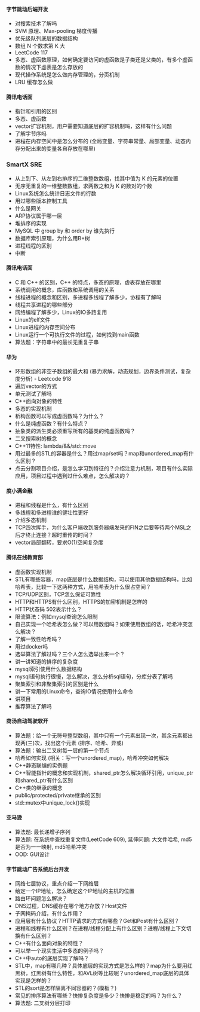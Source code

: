 #### 字节跳动后端开发
* 对搜索技术了解吗
* SVM 原理、Max-pooling 梯度传播
* 优先级队列底层的数据结构
* 数组 N 个数求第 K 大
* LeetCode 117
* 多态、虚函数原理，如何确定要访问的虚函数是子类还是父类的，有多个虚函数的情况下虚表是怎么存放的
* 现代操作系统是怎么做内存管理的，分页机制
* LRU 缓存怎么做

#### 腾讯电话面
* 指针和引用的区别
* 多态、虚函数
* vector扩容机制，用户需要知道底层的扩容机制吗，这样有什么问题
* 了解字节序吗
* 进程在内存空间中是怎么分布的 (全局变量、字符串常量、局部变量、动态内存分配出来的变量各自存放在哪里)

### SmartX SRE
* 从上到下、从左到右排序的二维整数数组，找其中值为 K 的元素的位置
* 无序无重复的一维整数数组，求两数之和为 K 的数对的个数
* Linux系统怎么统计日志文件的行数
* 用过哪些版本控制工具
* 什么是网关
* ARP协议属于哪一层
* 堆排序的实现
* MySQL 中 group by 和 order by 谁先执行
* 数据库索引原理，为什么用B+树
* 进程线程的区别
* 中断

#### 腾讯电话面
* C 和 C++ 的区别，C++ 的特点，多态的原理，虚表存放在哪里
* 系统调用的概念，库函数和系统调用的关系
* 线程进程的概念和区别，多进程多线程了解多少，协程有了解吗
* 线程共享进程的哪些部分
* 网络编程了解多少，Linux的IO多路复用
* Linux的elf文件
* Linux进程的内存空间分布
* Linux运行一个可执行文件的过程，如何找到main函数
* 算法题：字符串中的最长无重复子串
  
#### 华为
* 环形数组的非空子数组的最大和 (暴力求解，动态规划，边界条件测试，复杂度分析) - Leetcode 918
* 遍历vector的方式
* 单元测试了解吗
* C++面向对象的特性
* 多态的实现机制
* 析构函数可以写成虚函数吗？为什么？
* 什么是纯虚函数？有什么特点？
* 抽象类的派生类必须重写所有的基类的纯虚函数吗？
* 二叉搜索树的概念
* C++11特性: lambda/&&/std::move
* 用过最多的STL的容器是什么？用过map/set吗？map和unordered_map有什么区别？
* 点云分割项目介绍，是怎么学习到特征的？介绍注意力机制，项目有什么实际应用，项目过程中遇到过什么难点，怎么解决的？
  
#### 度小满金融
* 进程和线程是什么，有什么区别
* 多线程和多进程谁的健壮性更好
* 介绍多态机制
* TCP四次挥手，为什么客户端收到服务器端发来的FIN之后要等待两个MSL之后才终止连接？超时重传的时间？
* vector局部翻转，要求O(1)空间复杂度

#### 腾讯在线教育部
* 虚函数实现机制
* STL有哪些容器，map底层是什么数据结构，可以使用其他数据结构吗，比如哈希表，比较一下这两种方式，用哈希表为什么很占空间？
* TCP/UDP区别，TCP怎么保证可靠性
* HTTP和HTTPS有什么区别，HTTPS的加密机制是怎样的
* HTTP状态码 502表示什么？
* 限流算法：例如mysql查询怎么限制
* 自己实现一个哈希表怎么做？可以用数组吗？如果使用数组的话，哈希冲突怎么解决？
* 了解一致性哈希吗？
* 用过docker吗
* 选举算法了解过吗？三个人怎么选举出来一个？
* 讲一讲知道的排序的复杂度
* mysql索引使用什么数据结构
* mysql语句执行很慢，怎么解决，怎么分析sql语句，分库分表了解吗
* 聚集索引和非聚集索引的区别是什么
* 讲一下常用的Linux命令，查询IO情况使用什么命令
* 讲项目
* 推荐算法了解吗

#### 商汤自动驾驶软开
* 算法题：给一个无符号整型数组，其中只有一个元素出现一次，其余元素都出现两(三)次，找出这个元素 (排序、哈希、异或)
* 算法题：输出二叉树每一层的第一个节点
* 哈希如何实现 (相关：写一个unordered_map)，哈希冲突如何解决
* C++静态联编的实例题
* C++智能指针的概念和实现机制，shared_ptr怎么解决循环引用，unique_ptr和shared_ptr有什么区别
* C++类的继承的概念
* public/protected/private继承的区别
* std::mutex中unique_lock()实现

#### 亚马逊
* 算法题: 最长递增子序列
* 算法题: 在系统中查找重复文件(LeetCode 609), 延伸问题: 大文件哈希, md5是否为一一映射, md5哈希冲突
* OOD: GUI设计

#### 字节跳动广告系统后台开发
* 网络七层协议，重点介绍一下网络层
* 给定一个IP地址，怎么确定这个IP地址的主机的位置
* 路由环问题怎么解决？
* DNS过程，DNS缓存在哪个地方存放？Host文件
* 子网掩码介绍，有什么作用？
* 应用层有什么协议？HTTP请求的方式有哪些？Get和Post有什么区别？
* 进程和线程有什么区别？在进程/线程分配上有什么区别？进程/线程上下文切换有什么区别？
* C++有什么面向对象的特性？
* 可以举一个现实生活中多态的例子吗？
* C++中auto的底层实现了解吗？
* STL中，map有哪几种？具体底层的实现方式是怎么样的？map为什么要用红黑树，红黑树有什么特性，和AVL树等比较呢？unordered_map底层的具体实现是怎样的？
* STL的sort是怎样隔离不同容器的？(模板？)
* 常见的排序算法有哪些？快排复杂度是多少？快排是稳定的吗？为什么？
* 算法题: 二叉树分层打印